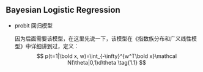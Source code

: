 ## Bayesian Logistic Regression

+ probit 回归模型

  因为后面需要该模型，在这里先说一下，该模型在《指数族分布和广义线性模型》中详细讲到过，定义：
  $$
  p(t=1|\bold x, w)=\int_{-\infty}^{w^T\bold x}\mathcal N(\theta|0,1)d\theta   \tag{1.1}
  $$

  

